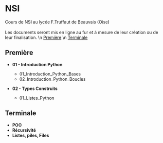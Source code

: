 # **NSI**
 Cours de NSI au lycée F.Truffaut de Beauvais (Oise) </br>
 </br>
 Les documents seront mis en ligne au fur et à mesure de leur création ou de leur finalisation.
 \n
 [Première](#premiere) \n
 [Terminale](#terminale)
 
 
 
## **Première**
* **01 - Introduction Python**
  * 01_Introduction_Python_Bases
  * 02_Introduction_Python_Boucles

* **02 - Types Construits**
  * 01_Listes_Python
  
## **Terminale**
* **POO**
* **Récursivité**
* **Listes, piles, Files**
